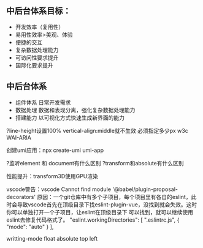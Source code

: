 ## 中后台体系目标：

* 开发效率（复用性）
* 易用性效率>美观、体验
* 便捷的交互
* 复杂数据处理能力
* 可访问性要求提升
* 国际化要求提升

## 中后台体系

* 组件体系 日常开发需求
* 数据处理 数据和表现分离，强化复杂数据处理能力
* 搭建能力 以可视化方式快速生成新界面的能力

?line-height设置100% vertical-align:middle就不生效 必须指定多少px
w3c WAI-ARIA

创建umi应用：npx create-umi umi-app

?监听element 和 document有什么区别
?transform和absolute有什么区别

性能提升：transform3D使用GPU渲染

vscode警告：vscode Cannot find module '@babel/plugin-proposal-decorators'
原因：一个git仓库中有多个子项目，每个项目里有各自的eslint，此时会导致vscode首先在顶级目录下找eslint-plugin-vue，没找到就会失效。这时你可以单独打开一个子项目，让eslint在顶级目录下 可以找到，就可以继续使用eslint去修复代码格式了。
"eslint.workingDirectories": [
    ".eslintrc.js",
    {
        "mode": "auto"
    }
],

writting-mode
float
absolute top left
